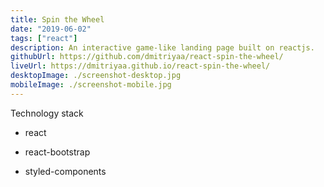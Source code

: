 ```yaml
---
title: Spin the Wheel
date: "2019-06-02"
tags: ["react"]
description: An interactive game-like landing page built on reactjs.
githubUrl: https://github.com/dmitriyaa/react-spin-the-wheel/
liveUrl: https://dmitriyaa.github.io/react-spin-the-wheel/
desktopImage: ./screenshot-desktop.jpg
mobileImage: ./screenshot-mobile.jpg
---
```


Technology stack

- react

- react-bootstrap

- styled-components
